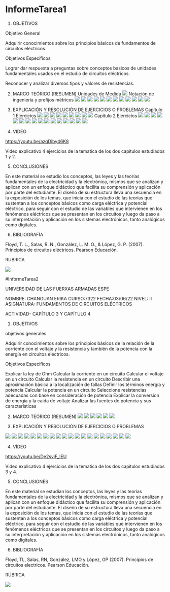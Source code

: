 # InformeTarea1


1. OBJETIVOS

Objetivo General

Adquirir conocimientos sobre los principios básicos de fundamentos de circuitos eléctricos.

   Objetivos Específicos
   
   Lograr dar respuesta a preguntas sobre conceptos basicos de unidades fundamentales usados en el estudio de circuitos eléctricos.
   
   Reconocer y analizar diversos tipos y valores de resistencias.

2. MARCO TEÓRICO (RESUMEN)
 Unidades de Medida
![](https://github.com/erichanguan/InformeTarea/commit/d6829778a96f9d36f459caf782a23c87e5516b51)
 Notación de ingeniería y prefijos métricos
![](https://github.com/erichanguan/InformeTarea/blob/main/2%20mapa%20notacion%20cientifica.png)
![](https://github.com/erichanguan/InformeTarea/blob/main/3%20mapa%20prefijos%20m%C3%A9tricos.png)
![](https://github.com/erichanguan/InformeTarea/blob/main/4%20mapa%20conversion%20de%20unidades.png)
![](https://github.com/erichanguan/InformeTarea/blob/main/5%20mapa%20estructura%20at%C3%B3mica.png)
![](https://github.com/erichanguan/InformeTarea/blob/main/6%20mapa%20carga%20electrica.png)
![](https://github.com/erichanguan/InformeTarea/blob/main/7%20mapa%20voltaje%2C%20cooriente%20y%20resistencia.png)
![](https://github.com/erichanguan/InformeTarea/blob/main/8%20inforgrafia%20fuente%20de%20corriente.png)
![](https://github.com/erichanguan/InformeTarea/blob/main/8.1%20mapa%20fuente%20de%20voltaje.png)
![](https://github.com/erichanguan/InformeTarea/blob/main/9%20infografia%20resistores.png)
![](https://github.com/erichanguan/InformeTarea/blob/main/10%20infografia%20circuito%20el%C3%A9ctrico.png)
![](https://github.com/erichanguan/InformeTarea/blob/main/11%20infografia%20medicion%20de%20circuitos%20basicos.png)
![](https://github.com/erichanguan/InformeTarea/blob/main/12%20infografia%20seguridad%20el%C3%A9ctrica.png)

3. EXPLICACIÓN Y RESOLUCIÓN DE EJERCICIOS O PROBLEMAS
Capítulo 1 
Ejercicios
![](https://github.com/erichanguan/InformeTarea/blob/main/1%20cap1.png)
![](https://github.com/erichanguan/InformeTarea/blob/main/1.2%20cap1.png)
![](https://github.com/erichanguan/InformeTarea/blob/main/1.3%20cap1.png)
![](https://github.com/erichanguan/InformeTarea/blob/main/1.4%20cap1.png)
![](https://github.com/erichanguan/InformeTarea/blob/main/1.5%20cap1.png)
![](https://github.com/erichanguan/InformeTarea/blob/main/1.6%20cap1.png)
![](https://github.com/erichanguan/InformeTarea/blob/main/1.7%20cap1.png)
![](https://github.com/erichanguan/InformeTarea/blob/main/1.8%20cap1.png)
![](https://github.com/erichanguan/InformeTarea/blob/main/1.9%20cap1.png)
Capítulo 2
Ejercicios
![](https://github.com/erichanguan/InformeTarea/blob/main/2.1%20cap2.png)
![](https://github.com/erichanguan/InformeTarea/blob/main/2.2%20cap2.png)
![](https://github.com/erichanguan/InformeTarea/blob/main/2.3%20cap2.png)
![](https://github.com/erichanguan/InformeTarea/blob/main/2.4%20cap2.png)
![](https://github.com/erichanguan/InformeTarea/blob/main/2.5%20cap2.png)
![](https://github.com/erichanguan/InformeTarea/blob/main/2.6%20cap2.png)
![](https://github.com/erichanguan/InformeTarea/blob/main/2.7%20cap2.png)
![](https://github.com/erichanguan/InformeTarea/blob/main/2.8%20cap2.png)
![](https://github.com/erichanguan/InformeTarea/blob/main/2.9%20cap2.png)
![](https://github.com/erichanguan/InformeTarea/blob/main/2.10%20cap2.png)
![](https://github.com/erichanguan/InformeTarea/blob/main/2.11%20cap2.png)
![](https://github.com/erichanguan/InformeTarea/blob/main/2.12%20cap2.png)
![](https://github.com/erichanguan/InformeTarea/blob/main/2.13%20cap2.png)
![](https://github.com/erichanguan/InformeTarea/blob/main/2.14%20cap2.png)
![](https://github.com/erichanguan/InformeTarea/blob/main/2.15%20cap2.png)
![](https://github.com/erichanguan/InformeTarea/blob/main/2.16%20cap2.png)

4. VIDEO

https://youtu.be/azqDiby46K8

Video explicativo 4 ejercicios de la tematica de los dos capitulos estudiados 1 y 2.


5. CONCLUSIONES

En este material se estudio los conceptos, las leyes y las teorías fundamentales de la electricidad y la electrónica, mismos que se analizan y aplican con un enfoque didáctico que facilita su comprensión y aplicación por parte del estudiante. El diseño de su estructura lleva una secuencia en la exposición de los temas, que inicia con el estudio de las teorías que sustentan a los conceptos básicos como carga eléctrica y potencial eléctrico, para seguir con el estudio de las variables que intervienen en los fenómenos eléctricos que se presentan en los circuitos y luego da paso a su interpretación y aplicación en los sistemas electrónicos, tanto analógicos como digitales.

6. BIBLIOGRAFÍA

Floyd, T. L., Salas, R. N., González, L. M. O., & López, G. P. (2007). Principios de circuitos eléctricos. Pearson Educación.

RUBRICA

![](https://github.com/doalulema/InformeTarea/blob/main/Tarea.png)

#InformeTarea2

UNIVERSIDAD DE LAS FUERXAS ARMADAS ESPE

NOMBRE: CHANGUAN ERIKA
CURSO:7322
FECHA:03/06/22
NIVEL: II
ASIGNATURA: FUNDAMENTOS DE CIRCUITOS ELÉCTRICOS

ACTIVIDAD- CAPÍTULO 3 Y CAPÍTULO 4


1. OBJETIVOS

objetivos generales

Adquirir conocimientos sobre los principios básicos de la relación de la corriente con el voltaje y la resistencia y también de la potencia con la energía en circuitos eléctricos.

   Objetivos Específicos
   
Explicar la ley de Ohm
Calcular la corriente en un circuito
Calcular el voltaje en un circuito
Calcular la resistencia en un circuito
Describir una aproximación básica a la localización de fallas
Definir los términos energía y potencia
Calcular la potencia en un circuito
Seleccione resistencias adecuadas con base en consideración de potencia
Explicar la conversion de energia y la caida de voltaje
Analizar las fuentes de potencia y sus caracteristicas

2. MARCO TEÓRICO (RESUMEN)
![](https://github.com/erichanguan/InformeTarea/blob/main/3.1%20Ley%20de%20ohm.png)
![](https://github.com/erichanguan/InformeTarea/blob/main/3.2%20calculo%20de%20corriente.png)
![](https://github.com/erichanguan/InformeTarea/blob/main/3.3%20Introducci%C3%B3n%20a%20las%20fallas.png)
![](https://github.com/erichanguan/InformeTarea/blob/main/4.1%20energ%C3%ADa%20y%20potencia.png)
![](https://github.com/erichanguan/InformeTarea/blob/main/4.2%20potencia%20el%C3%A9ctrica.png)
![](https://github.com/erichanguan/InformeTarea/blob/main/4.3%20fuentes%20de%20potencia.png)


3. EXPLICACIÓN Y RESOLUCIÓN DE EJERCICIOS O PROBLEMAS


![](https://github.com/erichanguan/InformeTarea/blob/main/3.1%20cap3.png)
![](https://github.com/erichanguan/InformeTarea/blob/main/3.2%20cap3.png)
![](https://github.com/erichanguan/InformeTarea/blob/main/3.3%20cap3.png)
![](https://github.com/erichanguan/InformeTarea/blob/main/3.4%20cap3.png)
![](https://github.com/erichanguan/InformeTarea/blob/main/3.5%20cap3.png)
![](https://github.com/erichanguan/InformeTarea/blob/main/3.6%20cap3.png)
![](https://github.com/erichanguan/InformeTarea/blob/main/3.7%20cap3.png)
![](https://github.com/erichanguan/InformeTarea/blob/main/3.8%20cap3.png)
![](https://github.com/erichanguan/InformeTarea/blob/main/3.9%20cap3.png)
![](https://github.com/erichanguan/InformeTarea/blob/main/3.10%20cap3.png)
![](https://github.com/erichanguan/InformeTarea/blob/main/3.11%20cap3.png)
![](https://github.com/erichanguan/InformeTarea/blob/main/3.12%20cap3.png)
![](https://github.com/erichanguan/InformeTarea/blob/main/4.1%20cap4.png)
![](https://github.com/erichanguan/InformeTarea/blob/main/4.2%20cap4.png)
![](https://github.com/erichanguan/InformeTarea/blob/main/4.3%20cap4.png)
![](https://github.com/erichanguan/InformeTarea/blob/main/4.4%20cap4.png)
![](https://github.com/erichanguan/InformeTarea/blob/main/4.5%20cap4.png)
![](https://github.com/erichanguan/InformeTarea/blob/main/4.6%20cap4.png)
![](https://github.com/erichanguan/InformeTarea/blob/main/4.7%20cap4.png)
![](https://github.com/erichanguan/InformeTarea/blob/main/4.8%20cap4.png)


4. VÍDEO

https://youtu.be/De2sviF_IEU

Video explicativo 4 ejercicios de la tematica de los dos capitulos estudiados 3 y 4.


5. CONCLUSIONES

En este material se estudian los conceptos, las leyes y las teorías fundamentales de la electricidad y la electrónica,
mismos que se analizan y aplican con un enfoque didáctico que facilita su comprensión y aplicación por parte del estudiante.
El diseño de su estructura lleva una secuencia en la exposición de los temas, que inicia con el estudio de las teorías que
sustentan a los conceptos básicos como carga eléctrica y potencial eléctrico, para seguir con el estudio de las variables
que intervienen en los fenómenos eléctricos que se presentan en los circuitos y luego da paso a su interpretación
y aplicación en los sistemas electrónicos, tanto analógicos como digitales.

6. BIBLIOGRAFÍA

Floyd, TL, Salas, RN, González, LMO y López, GP (2007). Principios de circuitos electricos. Pearson Educación.

RÚBRICA

![](https://github.com/doalulema/InformeTarea/blob/main/Tarea.png)
